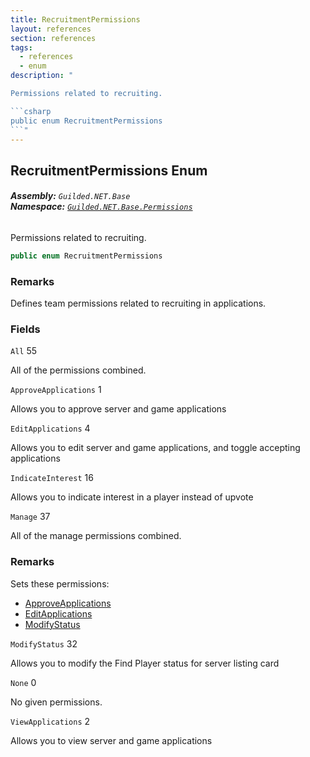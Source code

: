 ```yaml
---
title: RecruitmentPermissions
layout: references
section: references
tags:
  - references
  - enum
description: "

Permissions related to recruiting.

```csharp
public enum RecruitmentPermissions
```"
---
```


## RecruitmentPermissions Enum
###### **Assembly:** `Guilded.NET.Base`<br/>**Namespace:** [`Guilded.NET.Base.Permissions`](Guilded.NET.Base.Permissions 'Guilded.NET.Base.Permissions')

Permissions related to recruiting.

```csharp
public enum RecruitmentPermissions
```

### Remarks
  
Defines team permissions related to recruiting in applications.
### Fields

<a name='Guilded.NET.Base.Permissions.RecruitmentPermissions.All'></a>

`All` 55

All of the permissions combined.

<a name='Guilded.NET.Base.Permissions.RecruitmentPermissions.ApproveApplications'></a>

`ApproveApplications` 1

Allows you to approve server and game applications

<a name='Guilded.NET.Base.Permissions.RecruitmentPermissions.EditApplications'></a>

`EditApplications` 4

Allows you to edit server and game applications, and toggle accepting applications

<a name='Guilded.NET.Base.Permissions.RecruitmentPermissions.IndicateInterest'></a>

`IndicateInterest` 16

Allows you to indicate interest in a player instead of upvote

<a name='Guilded.NET.Base.Permissions.RecruitmentPermissions.Manage'></a>

`Manage` 37

All of the manage permissions combined.

### Remarks
  
Sets these permissions:  
- [ApproveApplications](RecruitmentPermissions#Guilded.NET.Base.Permissions.RecruitmentPermissions.ApproveApplications 'Guilded.NET.Base.Permissions.RecruitmentPermissions.ApproveApplications')  
- [EditApplications](RecruitmentPermissions#Guilded.NET.Base.Permissions.RecruitmentPermissions.EditApplications 'Guilded.NET.Base.Permissions.RecruitmentPermissions.EditApplications')  
- [ModifyStatus](RecruitmentPermissions#Guilded.NET.Base.Permissions.RecruitmentPermissions.ModifyStatus 'Guilded.NET.Base.Permissions.RecruitmentPermissions.ModifyStatus')

<a name='Guilded.NET.Base.Permissions.RecruitmentPermissions.ModifyStatus'></a>

`ModifyStatus` 32

Allows you to modify the Find Player status for server listing card

<a name='Guilded.NET.Base.Permissions.RecruitmentPermissions.None'></a>

`None` 0

No given permissions.

<a name='Guilded.NET.Base.Permissions.RecruitmentPermissions.ViewApplications'></a>

`ViewApplications` 2

Allows you to view server and game applications